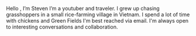 Hello , I’m Steven
I’m a youtuber and traveler. I grew up chasing grasshoppers in a small rice-farming village in Vietnam. I spend a lot of time with chickens and Green Fields
 I'm best reached via email. I'm always open to interesting conversations and collaboration. 
